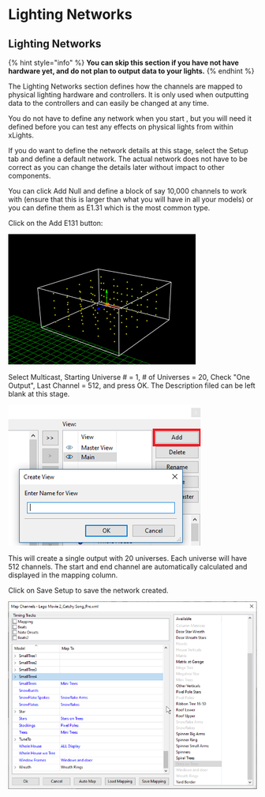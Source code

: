 # Lighting Networks

## Lighting Networks

{% hint style="info" %}
**You can skip this section if you have not have hardware yet, and do not plan to output data to your lights.**
{% endhint %}

The Lighting Networks section defines how the channels are mapped to physical lighting hardware and controllers. It is only used when outputting data to the controllers and can easily be changed at any time.

You do not have to define any network when you start , but you will need it defined before you can test any effects on physical lights from within xLights.

If you do want to define the network details at this stage, select the Setup tab and define a default network.  The actual network does not have to be correct as you can change the details later without impact to other components.

You can click Add Null and define a block of say 10,000 channels to work with \(ensure that this is larger than what you will have in all your models\) or you can define them as E1.31 which is the most common type.

Click on the Add E131 button:

![](../../.gitbook/assets/image%20%28476%29.png)

Select Multicast, Starting Universe \# = 1, \# of Universes = 20, Check "One Output", Last Channel = 512, and press OK. The Description filed can be left blank at this stage.

![](../../.gitbook/assets/image%20%28242%29.png)

This will create a single output with 20 universes. Each universe will have 512 channels. The start and end channel are automatically calculated and displayed in the mapping column.

Click on Save Setup to save the network created.

![](../../.gitbook/assets/image%20%28479%29.png)



